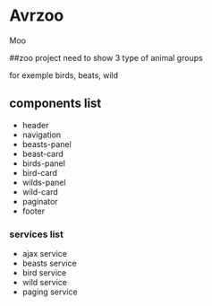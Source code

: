 # Avrzoo

Moo

##zoo project need to show 3 type of animal groups

for exemple birds, beats, wild

## components list

* header
* navigation
* beasts-panel
* beast-card
* birds-panel
* bird-card
* wilds-panel
* wild-card
* paginator
* footer
### services list


* ajax service
* beasts service
* bird service
* wild service
* paging service